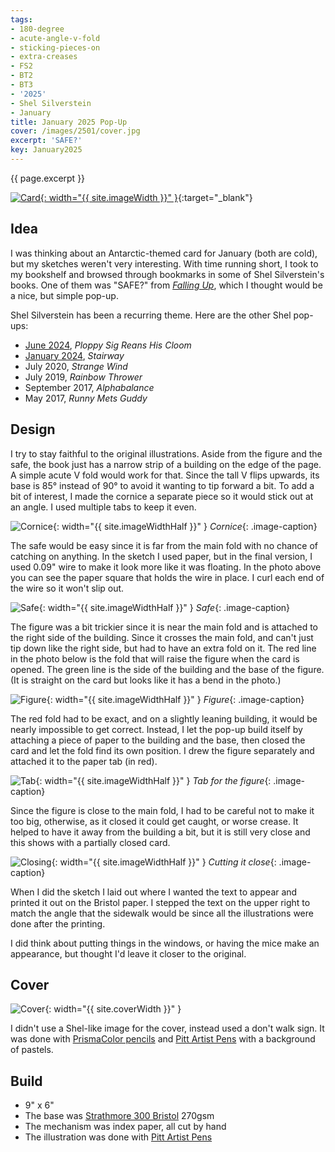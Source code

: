 ```yaml
---
tags:
- 180-degree
- acute-angle-v-fold
- sticking-pieces-on
- extra-creases
- FS2
- BT2
- BT3
- '2025'
- Shel Silverstein
- January
title: January 2025 Pop-Up
cover: /images/2501/cover.jpg
excerpt: 'SAFE?'
key: January2025
---
```

{{ page.excerpt }}

[![Card]({{site.baseurl}}/images/2501/popup.gif){: width="{{ site.imageWidth }}" }](/images/2501/popup.gif "Click to replay in a new tab"){:target="_blank"}

## Idea

I was thinking about an Antarctic-themed card for January (both are cold), but my sketches weren't very interesting. With time running short, I took to my bookshelf and browsed through bookmarks in some of Shel Silverstein's books. One of them was "SAFE?" from [_Falling Up_](https://www.amazon.com/Falling-Up-Shel-Silverstein/dp/0060248025), which I thought would be a nice, but simple pop-up.

Shel Silverstein has been a recurring theme. Here are the other Shel pop-ups:

- [June 2024](/2024/05/25/june.html), _Ploppy Sig Reans His Cloom_
- [January 2024](https://howardpwardinkle.github.io/2023/12/26/january.html), _Stairway_
- July 2020, _Strange Wind_
- July 2019, _Rainbow Thrower_
- September 2017, _Alphabalance_
- May 2017, _Runny Mets Guddy_

## Design

I try to stay faithful to the original illustrations. Aside from the figure and the safe, the book just has a narrow strip of a building on the edge of the page. A simple acute V fold would work for that. Since the tall V flips upwards, its base is 85&deg; instead of 90&deg; to avoid it wanting to tip forward a bit. To add a bit of interest, I made the cornice a separate piece so it would stick out at an angle. I used multiple tabs to keep it even.

![Cornice]({{site.baseurl}}/images/2501/cornice.jpg){: width="{{ site.imageWidthHalf }}" }
_Cornice_{: .image-caption}

The safe would be easy since it is far from the main fold with no chance of catching on anything. In the sketch I used paper, but in the final version, I used 0.09" wire to make it look more like it was floating. In the photo above you can see the paper square that holds the wire in place. I curl each end of the wire so it won't slip out.

![Safe]({{site.baseurl}}/images/2501/safe.jpg){: width="{{ site.imageWidthHalf }}" }
_Safe_{: .image-caption}

The figure was a bit trickier since it is near the main fold and is attached to the right side of the building. Since it crosses the main fold, and can't just tip down like the right side, but had to have an extra fold on it. The red line in the photo below is the fold that will raise the figure when the card is opened. The green line is the side of the building and the base of the figure. (It is straight on the card but looks like it has a bend in the photo.)

![Figure]({{site.baseurl}}/images/2501/figure.jpg){: width="{{ site.imageWidthHalf }}" }
_Figure_{: .image-caption}

The red fold had to be exact, and on a slightly leaning building, it would be nearly impossible to get correct. Instead, I let the pop-up build itself by attaching a piece of paper to the building and the base, then closed the card and let the fold find its own position. I drew the figure separately and attached it to the paper tab (in red).

![Tab]({{site.baseurl}}/images/2501/tab.jpg){: width="{{ site.imageWidthHalf }}" }
_Tab for the figure_{: .image-caption}

Since the figure is close to the main fold, I had to be careful not to make it too big, otherwise, as it closed it could get caught, or worse crease. It helped to have it away from the building a bit, but it is still very close and this shows with a partially closed card.

![Closing]({{site.baseurl}}/images/2501/closing.jpg){: width="{{ site.imageWidthHalf }}" }
_Cutting it close_{: .image-caption}

When I did the sketch I laid out where I wanted the text to appear and printed it out on the Bristol paper. I stepped the text on the upper right to match the angle that the sidewalk would be since all the illustrations were done after the printing.

I did think about putting things in the windows, or having the mice make an appearance, but thought I'd leave it closer to the original.

## Cover

![Cover]({{site.baseurl}}{{page.cover}}){: width="{{ site.coverWidth }}" }

I didn't use a Shel-like image for the cover, instead used a don't walk sign. It was done with [PrismaColor pencils](/supplies.html#prismacolor-colored-pencils) and [Pitt Artist Pens](/supplies.html#faber-castell-pitt-artist-pens) with a background of pastels.

## Build

- 9" x 6"
- The base was [Strathmore 300 Bristol](/supplies.html#strathmore-300-bristol) 270gsm
- The mechanism was index paper, all cut by hand
- The illustration was done with [Pitt Artist Pens](/supplies.html#faber-castell-pitt-artist-pens)
